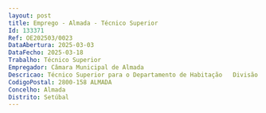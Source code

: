 ```yaml
--- 
layout: post
title: Emprego - Almada - Técnico Superior
Id: 133371
Ref: OE202503/0023
DataAbertura: 2025-03-03
DataFecho: 2025-03-18
Trabalho: Técnico Superior
Empregador: Câmara Municipal de Almada
Descricao: Técnico Superior para o Departamento de Habitação   Divisão de Gestão da Habitação MunicipalHabilitações  Licenciatura ou Licenciatura com Mestrado Integrado em Direito cujo perfil académico se adeque ao exercício das funções descritas.. A caracterização do posto de trabalho a ocupar corresponde ao exercício de funções da carreira de Técnico Superior, para o exercício de funções no Departamento de Habitação. As funções a desempenhar são as constantes no Regulamento e organização dos serviços municipais de Almada, publicado em DR, 2ª Série a 9 de agosto de 2022, nomeadamente o artigo 77º na sua especificidade.Constituem as principais tarefas a) Gerir os imóveis destinados à habitação social, que integram o parque habitacional, em colaboração com os demais serviços municipais b) Assegurar o acompanhamento e proceder à atualização dos processos dos agregados familiares residentes no parque habitacional municipal c) Garantir o cálculo, atualização e revisão das rendas habitacionais do património habitacional municipal de acordo com os critérios e legislação em vigor, bem como o acompanhamento do incumprimento destas e a negociação de planos de regularização, com vista à recuperação da dívida d) Assegurar as intervenções necessárias para efeitos de manutenção, conservação e reparação dos fogos destinados a habitação social e) Instruir os processos de candidaturas à habitação municipal e de atribuição de habitação municipal nos termos dos regulamentos e das normas legais em vigor, nomeadamente rececionar candidaturas no âmbito do Regulamento Municipal de Acesso e Atribuição de Habitação (Habit'Almada), em parceria com os demais postos de atendimento do Município, bem como qualquer documentação afeta aos processos de realojamento dos indivíduos e famílias realojadas f) Elaborar, publicar e manter atualizadas as listagens de classificação de candidaturas à habitação municipal nos termos dos regulamentos e das normas legais em vigor nomeadamente para efeitos de atribuição do direito ao arrendamento de fogos devolutos e disponíveis do Município g) Gerir e instruir os processos de transferência de inquilinos municipais e de desocupação de habitações municipais nos termos dos regulamentos e das normas em vigor h) Gerir e instruir os processos de cessação de utilização de títulos de ocupação de habitação municipal, nos termos dos regulamentos e das normas em vigor i) Proceder às notificações necessárias no âmbito das competências da divisão j) Realizar as propostas de despejo administrativo consideradas pertinentes k) Participar nas ações de despejo administrativo e de ocupações não tituladas, em direta articulação com as autoridades da administração central e local, bem como de fiscalização l) Prevenir e impedir ocupações ilegais, no contexto do Parque Habitacional Municipal, em articulação com as autoridades da administração central e local, bem como de fiscalização m) Rececionar os fogos devolutos construídos, recuperados ou adquiridos e proceder à sua atribuição de acordo com as normas regulamentares em vigor n) Proceder à formalização dos contratos de arrendamento de habitação municipal o) Promover a divulgação e sensibilização junto dos arrendatários Municipais no que às boas práticas respeitantes a relações de vizinhança ou referentes ao prudente uso e fruição dos fogos habitacionais municipais concerne, mormente, a direitos e deveres decorrentes dos contratos de arrendamento em regime de renda apoiada p) Articular o acompanhamento dos residentes em habitação municipal que careçam de apoio específico, com as entidades competentes.Competências Profissionais   Domínio das ferramentas Office e Internet na ótica de utilizador.Competências Pessoais   Capacidade de Comunicação e trabalho em equipa   Capacidade para gerir conflitos e para trabalhar em ambientes desafiantes   Capacidade de Organização e planeamentoMétodo de Avaliação   Avaliação Curricular.
CodigoPostal: 2800-158 ALMADA
Concelho: Almada
Distrito: Setúbal
--- 
```

